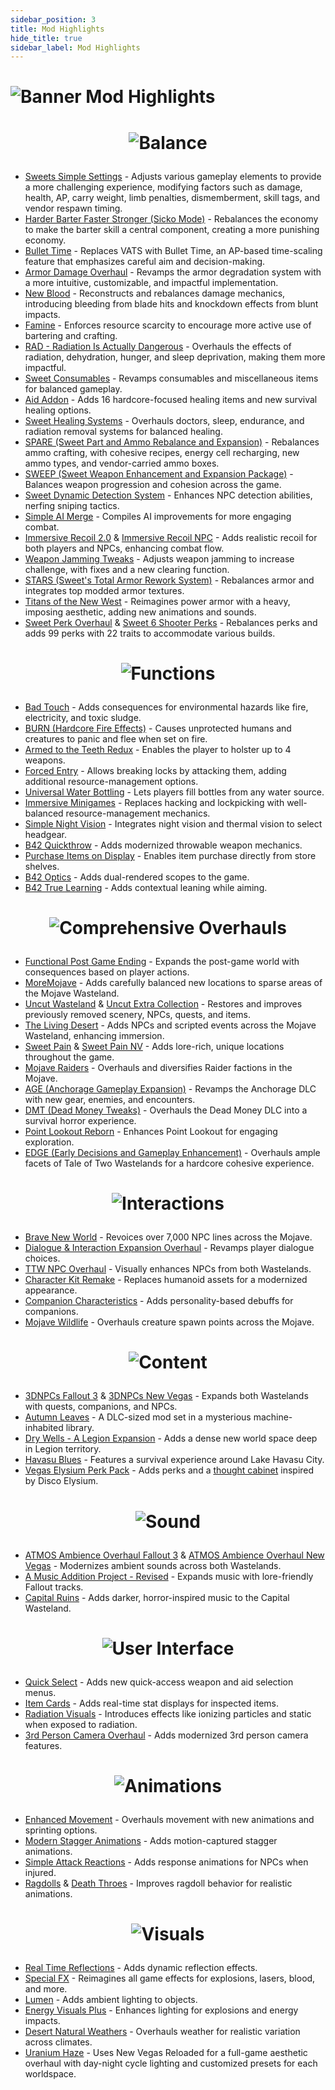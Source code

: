 ```yaml
---
sidebar_position: 3
title: Mod Highlights
hide_title: true
sidebar_label: Mod Highlights
---
```


# ![Banner Mod Highlights](https://github.com/user-attachments/assets/04a080db-7406-45cf-8cc9-3bb18be1f018)

# <p align="center"> ![Balance](https://github.com/user-attachments/assets/7796c80a-53e9-4f38-b2f2-98e2e6642a03) </p>
- [Sweets Simple Settings](https://www.nexusmods.com/newvegas/mods/75846) - Adjusts various gameplay elements to provide a more challenging experience, modifying factors such as damage, health, AP, carry weight, limb penalties, dismemberment, skill tags, and vendor respawn timing.
- [Harder Barter Faster Stronger (Sicko Mode)](https://www.nexusmods.com/newvegas/mods/80360) - Rebalances the economy to make the barter skill a central component, creating a more punishing economy.
- [Bullet Time](https://www.nexusmods.com/newvegas/mods/67448) - Replaces VATS with Bullet Time, an AP-based time-scaling feature that emphasizes careful aim and decision-making.
- [Armor Damage Overhaul](https://www.nexusmods.com/newvegas/mods/73267) - Revamps the armor degradation system with a more intuitive, customizable, and impactful implementation.
- [New Blood](https://www.nexusmods.com/newvegas/mods/75666) - Reconstructs and rebalances damage mechanics, introducing bleeding from blade hits and knockdown effects from blunt impacts.
- [Famine](https://www.nexusmods.com/newvegas/mods/74985) - Enforces resource scarcity to encourage more active use of bartering and crafting.
- [RAD - Radiation Is Actually Dangerous](https://www.nexusmods.com/newvegas/mods/71541) - Overhauls the effects of radiation, dehydration, hunger, and sleep deprivation, making them more impactful.
- [Sweet Consumables](https://www.nexusmods.com/newvegas/mods/73437) - Revamps consumables and miscellaneous items for balanced gameplay.
- [Aid Addon](https://www.nexusmods.com/newvegas/mods/74379) - Adds 16 hardcore-focused healing items and new survival healing options.
- [Sweet Healing Systems](https://www.nexusmods.com/newvegas/mods/83473) - Overhauls doctors, sleep, endurance, and radiation removal systems for balanced healing.
- [SPARE (Sweet Part and Ammo Rebalance and Expansion)](https://www.nexusmods.com/newvegas/mods/83937) - Rebalances ammo crafting, with cohesive recipes, energy cell recharging, new ammo types, and vendor-carried ammo boxes.
- [SWEEP (Sweet Weapon Enhancement and Expansion Package)](https://www.nexusmods.com/newvegas/mods/81043) - Balances weapon progression and cohesion across the game.
- [Sweet Dynamic Detection System](https://www.nexusmods.com/newvegas/mods/81293) - Enhances NPC detection abilities, nerfing sniping tactics.
- [Simple AI Merge](https://www.nexusmods.com/newvegas/mods/86691) - Compiles AI improvements for more engaging combat.
- [Immersive Recoil 2.0](https://www.nexusmods.com/newvegas/mods/61973) & [Immersive Recoil NPC](https://www.nexusmods.com/newvegas/mods/69971) - Adds realistic recoil for both players and NPCs, enhancing combat flow.
- [Weapon Jamming Tweaks](https://www.nexusmods.com/newvegas/mods/82898) - Adjusts weapon jamming to increase challenge, with fixes and a new clearing function.
- [STARS (Sweet's Total Armor Rework System)](https://www.nexusmods.com/newvegas/mods/76016) - Rebalances armor and integrates top modded armor textures.
- [Titans of the New West](https://www.nexusmods.com/newvegas/mods/78688) - Reimagines power armor with a heavy, imposing aesthetic, adding new animations and sounds.
- [Sweet Perk Overhaul](https://www.nexusmods.com/newvegas/mods/73946) & [Sweet 6 Shooter Perks](https://www.nexusmods.com/newvegas/mods/73438) - Rebalances perks and adds 99 perks with 22 traits to accommodate various builds.

# <p align="center"> ![Functions](https://github.com/user-attachments/assets/60a6c167-eec9-48a3-a977-052516ce7b4e) </p>
- [Bad Touch](https://www.nexusmods.com/newvegas/mods/83782) - Adds consequences for environmental hazards like fire, electricity, and toxic sludge.
- [BURN (Hardcore Fire Effects)](https://www.nexusmods.com/newvegas/mods/76060) - Causes unprotected humans and creatures to panic and flee when set on fire.
- [Armed to the Teeth Redux](https://www.nexusmods.com/newvegas/mods/74936) - Enables the player to holster up to 4 weapons.
- [Forced Entry](https://www.nexusmods.com/newvegas/mods/83712) - Allows breaking locks by attacking them, adding additional resource-management options.
- [Universal Water Bottling](https://www.nexusmods.com/newvegas/mods/71583) - Lets players fill bottles from any water source.
- [Immersive Minigames](https://www.nexusmods.com/newvegas/mods/58246) - Replaces hacking and lockpicking with well-balanced resource-management mechanics.
- [Simple Night Vision](https://www.nexusmods.com/newvegas/mods/84991) - Integrates night vision and thermal vision to select headgear.
- [B42 Quickthrow](https://www.nexusmods.com/newvegas/mods/66686) - Adds modernized throwable weapon mechanics.
- [Purchase Items on Display](https://www.nexusmods.com/newvegas/mods/78873) - Enables item purchase directly from store shelves.
- [B42 Optics](https://www.nexusmods.com/newvegas/mods/81641) - Adds dual-rendered scopes to the game.
- [B42 True Learning](https://www.nexusmods.com/newvegas/mods/81872) - Adds contextual leaning while aiming.

# <p align="center"> ![Comprehensive Overhauls](https://github.com/user-attachments/assets/6a27835c-fdbc-4ca3-b5b3-4a95157910b6) </p>
- [Functional Post Game Ending](https://www.nexusmods.com/newvegas/mods/66726) - Expands the post-game world with consequences based on player actions.
- [MoreMojave](https://www.nexusmods.com/newvegas/mods/69809) - Adds carefully balanced new locations to sparse areas of the Mojave Wasteland.
- [Uncut Wasteland](https://www.nexusmods.com/newvegas/mods/79005?tab=files&file_id=1000110262&nmm=1) & [Uncut Extra Collection](https://www.nexusmods.com/newvegas/mods/79005?tab=files&file_id=1000110263&nmm=1) - Restores and improves previously removed scenery, NPCs, quests, and items.
- [The Living Desert](https://www.nexusmods.com/newvegas/mods/64623) - Adds NPCs and scripted events across the Mojave Wasteland, enhancing immersion.
- [Sweet Pain](https://www.nexusmods.com/newvegas/mods/78569) & [Sweet Pain NV](https://www.nexusmods.com/newvegas/mods/81523) - Adds lore-rich, unique locations throughout the game.
- [Mojave Raiders](https://www.nexusmods.com/newvegas/mods/64660) - Overhauls and diversifies Raider factions in the Mojave.
- [AGE (Anchorage Gameplay Expansion)](https://www.nexusmods.com/newvegas/mods/72031) - Revamps the Anchorage DLC with new gear, enemies, and encounters.
- [DMT (Dead Money Tweaks)](https://www.nexusmods.com/newvegas/mods/72139) - Overhauls the Dead Money DLC into a survival horror experience.
- [Point Lookout Reborn](https://www.nexusmods.com/newvegas/mods/85032) - Enhances Point Lookout for engaging exploration.
- [EDGE (Early Decisions and Gameplay Enhancement)](https://www.nexusmods.com/newvegas/mods/74921) - Overhauls ample facets of Tale of Two Wastelands for a hardcore cohesive experience.

# <p align="center"> ![Interactions](https://github.com/user-attachments/assets/80731ccc-53ae-4092-be1d-6b63223f0425) </p>
- [Brave New World](https://www.nexusmods.com/newvegas/mods/69562) - Revoices over 7,000 NPC lines across the Mojave.
- [Dialogue & Interaction Expansion Overhaul](https://www.nexusmods.com/newvegas/mods/78189) - Revamps player dialogue choices.
- [TTW NPC Overhaul](https://www.nexusmods.com/newvegas/mods/79809) - Visually enhances NPCs from both Wastelands.
- [Character Kit Remake](https://www.nexusmods.com/newvegas/mods/82145) - Replaces humanoid assets for a modernized appearance.
- [Companion Characteristics](https://www.nexusmods.com/newvegas/mods/77474) - Adds personality-based debuffs for companions.
- [Mojave Wildlife](https://www.nexusmods.com/newvegas/mods/64638) - Overhauls creature spawn points across the Mojave.

# <p align="center"> ![Content](https://github.com/user-attachments/assets/ef1a3bfa-cd8f-424a-913e-909629309682) </p>
- [3DNPCs Fallout 3](https://www.nexusmods.com/newvegas/mods/83484) & [3DNPCs New Vegas](https://www.nexusmods.com/newvegas/mods/84274) - Expands both Wastelands with quests, companions, and NPCs.
- [Autumn Leaves](https://www.nexusmods.com/newvegas/mods/50146) - A DLC-sized mod set in a mysterious machine-inhabited library.
- [Dry Wells - A Legion Expansion](https://www.nexusmods.com/newvegas/mods/88180) - Adds a dense new world space deep in Legion territory.
- [Havasu Blues](https://www.nexusmods.com/newvegas/mods/76680) - Features a survival experience around Lake Havasu City.
- [Vegas Elysium Perk Pack](https://www.nexusmods.com/newvegas/mods/74052) - Adds perks and a [thought cabinet](https://discoelysium.fandom.com/wiki/Thought_Cabinet) inspired by Disco Elysium.

# <p align="center"> ![Sound](https://github.com/user-attachments/assets/af69fa21-5dbe-40b6-8346-25a5bc501776) </p>
- [ATMOS Ambience Overhaul Fallout 3](https://www.nexusmods.com/newvegas/mods/84054) & [ATMOS Ambience Overhaul New Vegas](https://www.nexusmods.com/newvegas/mods/85939) - Modernizes ambient sounds across both Wastelands.
- [A Music Addition Project - Revised](https://www.nexusmods.com/newvegas/mods/84554) - Expands music with lore-friendly Fallout tracks.
- [Capital Ruins](https://www.nexusmods.com/newvegas/mods/76591) - Adds darker, horror-inspired music to the Capital Wasteland.

# <p align="center"> ![User Interface](https://github.com/user-attachments/assets/e71f4936-aa91-408d-b9dd-bcc873ba07df) </p>
- [Quick Select](https://www.nexusmods.com/newvegas/mods/82249) - Adds new quick-access weapon and aid selection menus.
- [Item Cards](https://www.nexusmods.com/newvegas/mods/85868) - Adds real-time stat displays for inspected items.
- [Radiation Visuals](https://www.nexusmods.com/newvegas/mods/84917) - Introduces effects like ionizing particles and static when exposed to radiation.
- [3rd Person Camera Overhaul](https://www.nexusmods.com/newvegas/mods/79883) - Adds modernized 3rd person camera features.

# <p align="center"> ![Animations](https://github.com/user-attachments/assets/470b5aa9-1cd6-4167-8ebc-a53e4dc56fc2) </p>
- [Enhanced Movement](https://www.nexusmods.com/newvegas/mods/85459) - Overhauls movement with new animations and sprinting options.
- [Modern Stagger Animations](https://www.nexusmods.com/newvegas/mods/80456) - Adds motion-captured stagger animations.
- [Simple Attack Reactions](https://www.nexusmods.com/newvegas/mods/79687) - Adds response animations for NPCs when injured.
- [Ragdolls](https://www.nexusmods.com/newvegas/mods/59147) & [Death Throes](https://www.nexusmods.com/newvegas/mods/81591) - Improves ragdoll behavior for realistic animations.

# <p align="center"> ![Visuals](https://github.com/user-attachments/assets/8806cbca-2b3b-47ad-8aab-53600615c425) </p>
- [Real Time Reflections](https://www.nexusmods.com/newvegas/mods/82343) - Adds dynamic reflection effects.
- [Special FX](https://www.nexusmods.com/newvegas/mods/87817) - Reimagines all game effects for explosions, lasers, blood, and more.
- [Lumen](https://www.nexusmods.com/newvegas/mods/81060) - Adds ambient lighting to objects.
- [Energy Visuals Plus](https://www.nexusmods.com/newvegas/mods/80000) - Enhances lighting for explosions and energy impacts.
- [Desert Natural Weathers](https://www.nexusmods.com/newvegas/mods/75437) - Overhauls weather for realistic variation across climates.
- [Uranium Haze](https://www.nexusmods.com/newvegas/mods/88817) - Uses New Vegas Reloaded for a full-game aesthetic overhaul with day-night cycle lighting and customized presets for each worldspace.
